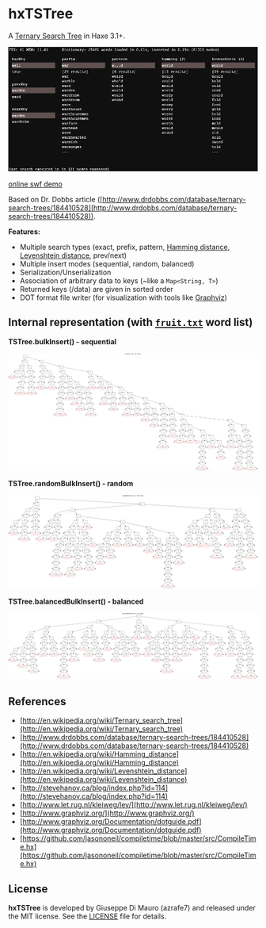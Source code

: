 hxTSTree
========

A [Ternary Search Tree](http://en.wikipedia.org/wiki/Ternary_search_tree) in Haxe 3.1+.

[![demo](screenshots/screenshot.png)](https://dl.dropboxusercontent.com/u/32864004/dev/FPDemo/hxTSTreeDemo.swf)

[online swf demo](https://dl.dropboxusercontent.com/u/32864004/dev/FPDemo/hxTSTreeDemo.swf)

Based on Dr. Dobbs article ([http://www.drdobbs.com/database/ternary-search-trees/184410528](http://www.drdobbs.com/database/ternary-search-trees/184410528)).

**Features:**

 - Multiple search types (exact, prefix, pattern, [Hamming distance](http://en.wikipedia.org/wiki/Hamming_distance), [Levenshtein distance](http://en.wikipedia.org/wiki/Levenshtein_distance), prev/next)
 - Multiple insert modes (sequential, random, balanced)
 - Serialization/Unserialization
 - Association of arbitrary data to keys (~like a `Map<String, T>`)
 - Returned keys (/data) are given in sorted order
 - DOT format file writer (for visualization with tools like [Graphviz](http://www.graphviz.org/)) 


## Internal representation (with [`fruit.txt`](assets/fruit.txt) word list)

**TSTree.bulkInsert() - sequential**

[![](screenshots/bulkInsert.png)](https://github.com/azrafe7/hxTSTree/raw/master/bulkInsert.png)


**TSTree.randomBulkInsert() - random**

[![](screenshots/randomBulkInsert.png)](https://github.com/azrafe7/hxTSTree/raw/master/randomBulkInsert.png)


**TSTree.balancedBulkInsert() - balanced**

[![](screenshots/balancedBulkInsert.png)](https://github.com/azrafe7/hxTSTree/raw/master/balancedBulkInsert.png)


## References

 - [http://en.wikipedia.org/wiki/Ternary_search_tree](http://en.wikipedia.org/wiki/Ternary_search_tree)
 - [http://www.drdobbs.com/database/ternary-search-trees/184410528](http://www.drdobbs.com/database/ternary-search-trees/184410528)
 - [http://en.wikipedia.org/wiki/Hamming_distance](http://en.wikipedia.org/wiki/Hamming_distance)
 - [http://en.wikipedia.org/wiki/Levenshtein_distance](http://en.wikipedia.org/wiki/Levenshtein_distance)
 - [http://stevehanov.ca/blog/index.php?id=114](http://stevehanov.ca/blog/index.php?id=114)
 - [http://www.let.rug.nl/kleiweg/lev/](http://www.let.rug.nl/kleiweg/lev/)
 - [http://www.graphviz.org/](http://www.graphviz.org/)
 - [http://www.graphviz.org/Documentation/dotguide.pdf](http://www.graphviz.org/Documentation/dotguide.pdf)
 - [https://github.com/jasononeil/compiletime/blob/master/src/CompileTime.hx](https://github.com/jasononeil/compiletime/blob/master/src/CompileTime.hx)


## License

**hxTSTree** is developed by Giuseppe Di Mauro (azrafe7) and released under the MIT license. See the [LICENSE](LICENSE) file for details. 
